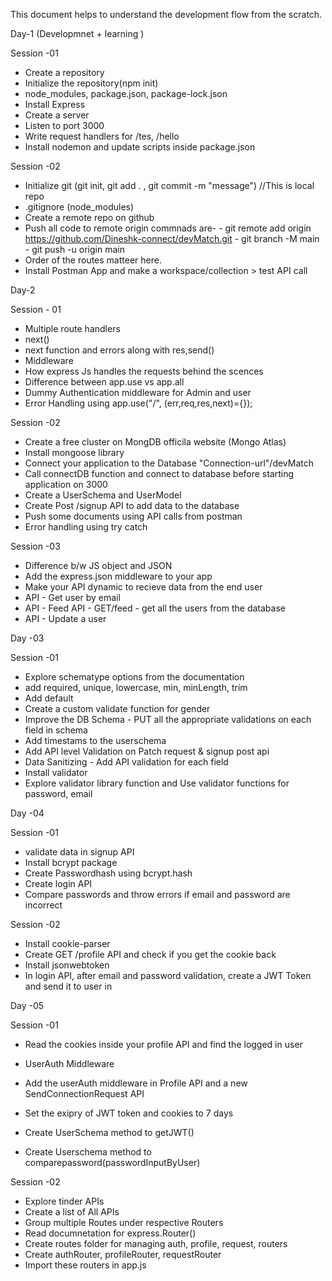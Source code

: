 This document helps to understand the development flow from the scratch.

Day-1
    (Developmnet + learning )

Session -01

- Create a repository
- Initialize the repository(npm init)
- node_modules, package.json, package-lock.json
- Install Express
- Create a server
- Listen to port 3000
- Write request handlers for /tes, /hello
- Install nodemon and update scripts inside package.json

Session -02

- Initialize git (git init, git add . , git commit -m "message") //This is local repo 
- .gitignore (node_modules)
- Create a remote repo on github
- Push all code to remote origin
         commnads are-
         - git remote add origin https://github.com/Dineshk-connect/devMatch.git
         - git branch -M main
         - git push -u origin main
- Order of the routes matteer here.
- Install Postman App and make a workspace/collection > test API call

Day-2 

Session - 01

- Multiple route handlers
- next()
- next function and errors along with res,send()
- Middleware
- How express Js  handles the requests behind the scences
- Difference between app.use vs app.all
- Dummy Authentication middleware for Admin and user
- Error Handling using app.use("/", (err,req,res,next)={});

Session -02
 
- Create a free cluster on MongDB officila website (Mongo Atlas)
- Install mongoose library
- Connect your application to the Database "Connection-url"/devMatch
- Call connectDB function and connect to database before starting application on 3000
- Create a UserSchema and UserModel
- Create Post /signup API to add data to the database
- Push some documents using API calls from postman
- Error handling using try catch

Session -03

- Difference b/w JS object and JSON
- Add the express.json middleware to your app
- Make your API dynamic to recieve data from the end user
- API - Get user by email
- API - Feed API - GET/feed - get all the users from the database
- API - Update a user


Day -03

Session -01

- Explore schematype options from the documentation 
- add required, unique, lowercase, min, minLength, trim 
- Add default
- Create a custom validate function for gender
- Improve the DB Schema - PUT all the appropriate validations on each field in schema
- Add timestams to the userschema
- Add API level Validation on Patch request & signup post api
- Data Sanitizing - Add API validation for each field
- Install validator
- Explore validator library function and Use validator functions for password, email 



Day -04

Session -01

- validate data in signup API
- Install bcrypt package
- Create Passwordhash using bcrypt.hash 
- Create login API
- Compare passwords and throw errors if email and password are incorrect

Session -02

- Install cookie-parser
- Create GET /profile  API and check if you get the cookie back 
- Install jsonwebtoken
- In login API, after email and password validation, create a JWT Token and send it to user in 

Day -05

Session -01

- Read the cookies inside your profile API and find the logged in user
- UserAuth Middleware
- Add the userAuth middleware in Profile API and a new SendConnectionRequest API
- Set the exipry of JWT token and cookies to 7 days

- Create UserSchema method to getJWT()
- Create Userschema method to comparepassword(passwordInputByUser)

Session -02

- Explore tinder APIs
- Create a list of All APIs
- Group multiple Routes under respective Routers
- Read documnetation for express.Router()
- Create routes folder for managing auth, profile, request, routers
- Create authRouter, profileRouter, requestRouter
- Import these routers in app.js

